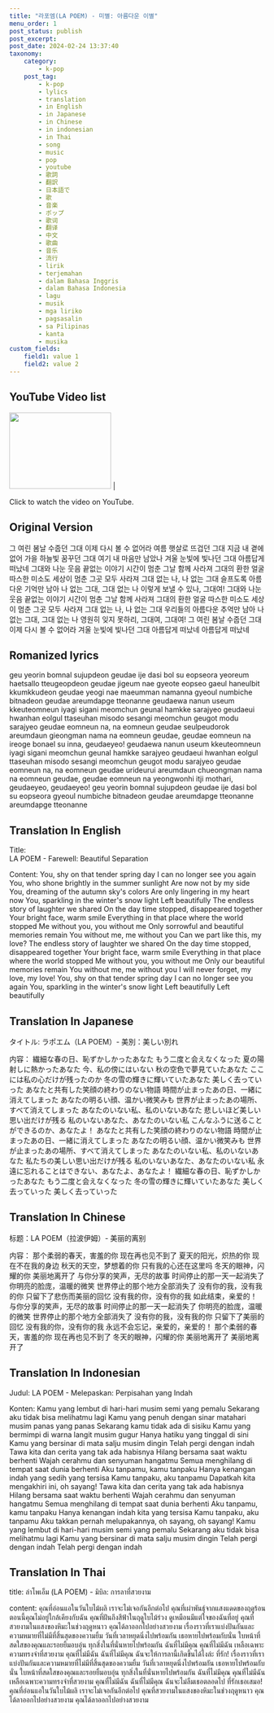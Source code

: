 ```yaml
---
title: "라포엠(LA POEM) - 미별: 아름다운 이별"
menu_order: 1
post_status: publish
post_excerpt: 
post_date: 2024-02-24 13:37:40
taxonomy:
    category:
        - k-pop
    post_tag:
        - k-pop
        - lylics
        - translation
        - in English
        - in Japanese
        - in Chinese
        - in indonesian
        - in Thai
        - song
        - music
        - pop
        - youtube
        - 歌詞
        - 翻訳
        - 日本語で
        - 歌
        - 音楽
        - ポップ
        - 歌词
        - 翻译
        - 中文
        - 歌曲
        - 音乐
        - 流行
        - lirik
        - terjemahan
        - dalam Bahasa Inggris
        - dalam Bahasa Indonesia
        - lagu
        - musik
        - mga liriko
        - pagsasalin
        - sa Pilipinas
        - kanta
        - musika
custom_fields:
    field1: value 1
    field2: value 2
---
```


## YouTube Video list
 [<img src='http://img.youtube.com/vi/wezwxFiYf-A/0.jpg' width='200' height='150'>](https://youtu.be/wezwxFiYf-A) |

Click to watch the video on YouTube.
## Original Version
그 여린 봄날 수줍던 그대 
이제 다시 볼 수 없어라 
여름 햇살로 뜨겁던 그대 
지금 내 곁에 없어 
가을 하늘빛 꿈꾸던 그대 
여기 내 마음만 남았나 
겨울 눈빛에 빛나던 그대 
아름답게 떠났네 
그대와 나눈 웃음 끝없는 이야기 
시간이 멈춘 그날 함께 사라져 
그대의 환한 얼굴 따스한 미소도 
세상이 멈춘 그곳 모두 사라져 
그대 없는 나, 나 없는 그대 
슬프도록 아름다운 기억만 남아 
나 없는 그대, 그대 없는 나 
이렇게 보낼 수 있나, 그대여! 
그대와 나눈 웃음 끝없는 이야기 
시간이 멈춘 그날 함께 사라져 
그대의 환한 얼굴 따스한 미소도 
세상이 멈춘 그곳 모두 사라져 
그대 없는 나, 나 없는 그대 
우리들의 아름다운 추억만 남아 
나 없는 그대, 그대 없는 나 
영원히 잊지 못하리, 그대여, 그대여! 
그 여린 봄날 수줍던 그대 
이제 다시 볼 수 없어라 
겨울 눈빛에 빛나던 그대 
아름답게 떠났네 
아름답게 떠났네 



## Romanized lyrics
geu yeorin bomnal sujupdeon geudae 
ije dasi bol su eopseora 
yeoreum haetsallo tteugeopdeon geudae 
jigeum nae gyeote eopseo 
gaeul haneulbit kkumkkudeon geudae 
yeogi nae maeumman namanna 
gyeoul numbiche bitnadeon geudae 
areumdapge tteonanne 
geudaewa nanun useum kkeuteomneun iyagi 
sigani meomchun geunal hamkke sarajyeo 
geudaeui hwanhan eolgul ttaseuhan misodo 
sesangi meomchun geugot modu sarajyeo 
geudae eomneun na, na eomneun geudae 
seulpeudorok areumdaun gieongman nama 
na eomneun geudae, geudae eomneun na 
ireoge bonael su inna, geudaeyeo! 
geudaewa nanun useum kkeuteomneun iyagi 
sigani meomchun geunal hamkke sarajyeo 
geudaeui hwanhan eolgul ttaseuhan misodo 
sesangi meomchun geugot modu sarajyeo 
geudae eomneun na, na eomneun geudae 
urideurui areumdaun chueongman nama 
na eomneun geudae, geudae eomneun na 
yeongwonhi itji mothari, geudaeyeo, geudaeyeo! 
geu yeorin bomnal sujupdeon geudae 
ije dasi bol su eopseora 
gyeoul numbiche bitnadeon geudae 
areumdapge tteonanne 
areumdapge tteonanne 



## Translation In English
Title:  
LA POEM - Farewell: Beautiful Separation

Content:
You, shy on that tender spring day
I can no longer see you again
You, who shone brightly in the summer sunlight
Are now not by my side
You, dreaming of the autumn sky's colors
Are only lingering in my heart now
You, sparkling in the winter's snow light
Left beautifully
The endless story of laughter we shared
On the day time stopped, disappeared together
Your bright face, warm smile
Everything in that place where the world stopped
Me without you, you without me
Only sorrowful and beautiful memories remain
You without me, me without you
Can we part like this, my love?
The endless story of laughter we shared
On the day time stopped, disappeared together
Your bright face, warm smile
Everything in that place where the world stopped
Me without you, you without me
Only our beautiful memories remain
You without me, me without you
I will never forget, my love, my love!
You, shy on that tender spring day
I can no longer see you again
You, sparkling in the winter's snow light
Left beautifully
Left beautifully
## Translation In Japanese
タイトル:
ラポエム（LA POEM）- 美別：美しい別れ

内容：
繊細な春の日、恥ずかしかったあなた
もう二度と会えなくなった
夏の陽射しに熱かったあなた
今、私の傍にはいない
秋の空色で夢見ていたあなた
ここには私の心だけが残ったのか
冬の雪の輝きに輝いていたあなた
美しく去っていった
あなたと共有した笑顔の終わりのない物語
時間が止まったあの日、一緒に消えてしまった
あなたの明るい顔、温かい微笑みも
世界が止まったあの場所、すべて消えてしまった
あなたのいない私、私のいないあなた
悲しいほど美しい思い出だけが残る
私のいないあなた、あなたのいない私
こんなふうに送ることができるのか、あなたよ！
あなたと共有した笑顔の終わりのない物語
時間が止まったあの日、一緒に消えてしまった
あなたの明るい顔、温かい微笑みも
世界が止まったあの場所、すべて消えてしまった
あなたのいない私、私のいないあなた
私たちの美しい思い出だけが残る
私のいないあなた、あなたのいない私
永遠に忘れることはできない、あなたよ、あなたよ！
繊細な春の日、恥ずかしかったあなた
もう二度と会えなくなった
冬の雪の輝きに輝いていたあなた
美しく去っていった
美しく去っていった
## Translation In Chinese
标题：LA POEM（拉波伊姆）- 美丽的离别

内容：
那个柔弱的春天，害羞的你
现在再也见不到了
夏天的阳光，炽热的你
现在不在我的身边
秋天的天空，梦想着的你
只有我的心还在这里吗
冬天的眼神，闪耀的你
美丽地离开了
与你分享的笑声，无尽的故事
时间停止的那一天一起消失了
你明亮的脸庞，温暖的微笑
世界停止的那个地方全部消失了
没有你的我，没有我的你
只留下了悲伤而美丽的回忆
没有我的你，没有你的我
如此结束，亲爱的！
与你分享的笑声，无尽的故事
时间停止的那一天一起消失了
你明亮的脸庞，温暖的微笑
世界停止的那个地方全部消失了
没有你的我，没有我的你
只留下了美丽的回忆
没有我的你，没有你的我
永远不会忘记，亲爱的，亲爱的！
那个柔弱的春天，害羞的你
现在再也见不到了
冬天的眼神，闪耀的你
美丽地离开了
美丽地离开了
## Translation In Indonesian
Judul:
LA POEM - Melepaskan: Perpisahan yang Indah

Konten:
Kamu yang lembut di hari-hari musim semi yang pemalu
Sekarang aku tidak bisa melihatmu lagi
Kamu yang penuh dengan sinar matahari musim panas yang panas
Sekarang kamu tidak ada di sisiku
Kamu yang bermimpi di warna langit musim gugur
Hanya hatiku yang tinggal di sini
Kamu yang bersinar di mata salju musim dingin
Telah pergi dengan indah
Tawa kita dan cerita yang tak ada habisnya
Hilang bersama saat waktu berhenti
Wajah cerahmu dan senyuman hangatmu
Semua menghilang di tempat saat dunia berhenti
Aku tanpamu, kamu tanpaku
Hanya kenangan indah yang sedih yang tersisa
Kamu tanpaku, aku tanpamu
Dapatkah kita mengakhiri ini, oh sayang!
Tawa kita dan cerita yang tak ada habisnya
Hilang bersama saat waktu berhenti
Wajah cerahmu dan senyuman hangatmu
Semua menghilang di tempat saat dunia berhenti
Aku tanpamu, kamu tanpaku
Hanya kenangan indah kita yang tersisa
Kamu tanpaku, aku tanpamu
Aku takkan pernah melupakannya, oh sayang, oh sayang!
Kamu yang lembut di hari-hari musim semi yang pemalu
Sekarang aku tidak bisa melihatmu lagi
Kamu yang bersinar di mata salju musim dingin
Telah pergi dengan indah
Telah pergi dengan indah
## Translation In Thai
title: 
ล่าโพเอ็ม (LA POEM) - มิบิล: การลาที่สวยงาม

content: 
คุณที่อ่อนแอในวันใบไม้ผลิ เราจะไม่เจอกันอีกต่อไป
คุณที่เผ่าพันธุ์จากแสงแดดของฤดูร้อน ตอนนี้คุณไม่อยู่ใกล้เคียงกับฉัน
คุณที่ฝันถึงสีฟ้าในฤดูใบไม้ร่วง ดูเหมือนมีแต่ใจของฉันที่อยู่
คุณที่สวยงามในแสงของหิมะในช่วงฤดูหนาว คุณได้ลาออกไปอย่างสวยงาม
เรื่องราวที่เราแบ่งปันกันและความหมายที่ไม่มีที่สิ้นสุดของความยิ้ม
วันที่เวลาหยุดนิ่งไปพร้อมกัน เธอหายไปพร้อมกับนั่น
ใบหน้าที่สดใสของคุณและรอยยิ้มอบอุ่น ทุกสิ่งในที่นั่นหายไปพร้อมกัน
ฉันที่ไม่มีคุณ คุณที่ไม่มีฉัน เหลือเฉพาะความทรงจำที่สวยงาม
คุณที่ไม่มีฉัน ฉันที่ไม่มีคุณ ฉันจะให้การลานี้เกิดขึ้นได้ไงล่ะ ที่รัก!
เรื่องราวที่เราแบ่งปันกันและความหมายที่ไม่มีที่สิ้นสุดของความยิ้ม
วันที่เวลาหยุดนิ่งไปพร้อมกัน เธอหายไปพร้อมกับนั่น
ใบหน้าที่สดใสของคุณและรอยยิ้มอบอุ่น ทุกสิ่งในที่นั่นหายไปพร้อมกัน
ฉันที่ไม่มีคุณ คุณที่ไม่มีฉัน เหลือเฉพาะความทรงจำที่สวยงาม
คุณที่ไม่มีฉัน ฉันที่ไม่มีคุณ ฉันจะไม่ลืมเธอตลอดไป ที่รักเธอเสมอ! 
คุณที่อ่อนแอในวันใบไม้ผลิ เราจะไม่เจอกันอีกต่อไป
คุณที่สวยงามในแสงของหิมะในช่วงฤดูหนาว คุณได้ลาออกไปอย่างสวยงาม
คุณได้ลาออกไปอย่างสวยงาม
